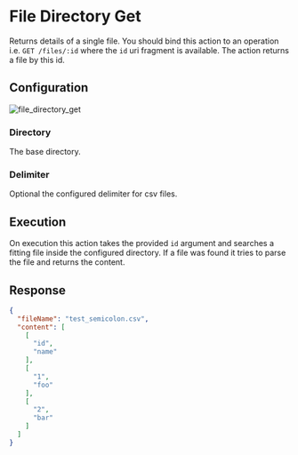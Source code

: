 
# File Directory Get

Returns details of a single file. You should bind this action to an operation i.e. `GET /files/:id` where the `id` uri
fragment is available. The action returns a file by this id.

## Configuration

![file_directory_get](/img/backend/api/action/file_directory_get.png)

### Directory

The base directory.

### Delimiter

Optional the configured delimiter for csv files.

## Execution

On execution this action takes the provided `id` argument and searches a fitting
file inside the configured directory. If a file was found it tries to parse the
file and returns the content.

## Response

```json
{
  "fileName": "test_semicolon.csv",
  "content": [
    [
      "id",
      "name"
    ],
    [
      "1",
      "foo"
    ],
    [
      "2",
      "bar"
    ]
  ]
}
```
